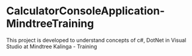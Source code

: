 # CalculatorConsoleApplication-MindtreeTraining
This project is developed to understand concepts of c#, DotNet in Visual Studio at Mindtree Kalinga - Training
